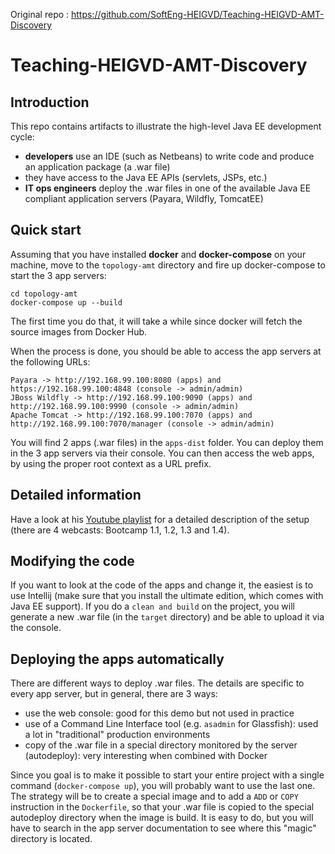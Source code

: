 Original repo : https://github.com/SoftEng-HEIGVD/Teaching-HEIGVD-AMT-Discovery

# Teaching-HEIGVD-AMT-Discovery

## Introduction

This repo contains artifacts to illustrate the high-level Java EE development cycle:

* **developers** use an IDE (such as Netbeans) to write code and produce an application package (a .war file)
* they have access to the Java EE APIs (servlets, JSPs, etc.)
* **IT ops engineers** deploy the .war files in one of the available Java EE compliant application servers (Payara, Wildfly, TomcatEE)

## Quick start

Assuming that you have installed **docker** and **docker-compose** on your machine, move to the `topology-amt` directory and fire up docker-compose to start the 3 app servers:

```
cd topology-amt
docker-compose up --build
```

The first time you do that, it will take a while since docker will fetch the source images from Docker Hub.

When the process is done, you should be able to access the app servers at the following URLs:

```
Payara -> http://192.168.99.100:8080 (apps) and https://192.168.99.100:4848 (console -> admin/admin)
JBoss Wildfly -> http://192.168.99.100:9090 (apps) and http://192.168.99.100:9990 (console -> admin/admin)
Apache Tomcat -> http://192.168.99.100:7070 (apps) and http://192.168.99.100:7070/manager (console -> admin/admin)
```
You will find 2 apps (.war files) in the `apps-dist` folder. You can deploy them in the 3 app servers via their console. You can then access the web apps, by using the proper root context as a URL prefix.

## Detailed information

Have a look at his [Youtube playlist](https://www.youtube.com/playlist?list=PLfKkysTy70QaWqP7sD6xiqFvLZemVLQw_&disable_polymer=true) for a detailed description of the setup (there are 4 webcasts: Bootcamp 1.1, 1.2, 1.3 and 1.4).

## Modifying the code

If you want to look at the code of the apps and change it, the easiest is to use Intellij (make sure that you install the ultimate edition, which comes with Java EE support). If you do a `clean and build` on the project, you will generate a new .war file (in the `target` directory) and be able to upload it via the console.

## Deploying the apps automatically

There are different ways to deploy .war files. The details are specific to every app server, but in general, there are 3 ways:

* use the web console: good for this demo but not used in practice
* use of a Command Line Interface tool (e.g. `asadmin` for Glassfish): used a lot in "traditional" production environments
* copy of the .war file in a special directory monitored by the server (autodeploy): very interesting when combined with Docker

Since you goal is to make it possible to start your entire project with a single command (`docker-compose up`), you will probably want to use the last one. The strategy will be to create a special image and to add a `ADD` or `COPY` instruction in the `Dockerfile`, so that your .war file is copied to the special autodeploy directory when the image is build. It is easy to do, but you will have to search in the app server documentation to see where this "magic" directory is located.
